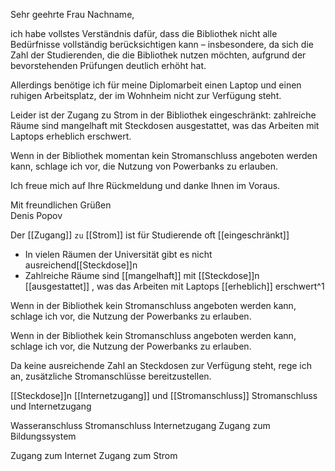 Sehr geehrte Frau Nachname,

ich habe vollstes Verständnis dafür, dass die Bibliothek nicht alle Bedürfnisse vollständig berücksichtigen kann – insbesondere, da sich die Zahl der Studierenden, die die Bibliothek nutzen möchten, aufgrund der bevorstehenden Prüfungen deutlich erhöht hat.

Allerdings benötige ich für meine Diplomarbeit einen Laptop und einen ruhigen Arbeitsplatz, der im Wohnheim nicht zur Verfügung steht.

Leider ist der Zugang zu Strom in der Bibliothek eingeschränkt: zahlreiche Räume sind mangelhaft mit Steckdosen ausgestattet, was das Arbeiten mit Laptops erheblich erschwert. 

Wenn in der Bibliothek momentan kein Stromanschluss angeboten werden kann, schlage ich vor, die Nutzung von Powerbanks zu erlauben.

Ich freue mich auf Ihre Rückmeldung und danke Ihnen im Voraus.

Mit freundlichen Grüßen  
Denis Popov





Der [[Zugang]] `zu` [[Strom]] ist für Studierende oft [[eingeschränkt]]
- In vielen Räumen der Universität gibt es nicht ausreichend[[Steckdose]]n 
- Zahlreiche Räume sind [[mangelhaft]] mit [[Steckdose]]n [[ausgestattet]]
, was das Arbeiten mit Laptops [[erheblich]] erschwert^1





Wenn in der Bibliothek kein Stromanschluss angeboten werden kann, schlage ich vor, die Nutzung der Powerbanks zu erlauben.

Wenn in der Bibliothek kein Stromanschluss angeboten werden kann, schlage ich vor, die Nutzung der Powerbanks zu erlauben.

Da keine ausreichende Zahl an Steckdosen zur Verfügung steht, rege ich an, zusätzliche Stromanschlüsse bereitzustellen.


[[Steckdose]]n [[Internetzugang]] und [[Stromanschluss]]
Stromanschluss und Internetzugang


Wasseranschluss
Stromanschluss
Internetzugang
Zugang zum Bildungssystem


Zugang zum Internet
Zugang zum Strom


